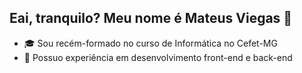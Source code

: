 ## Eai, tranquilo? Meu nome é Mateus Viegas 👋

- 🎓 Sou recém-formado no curso de Informática no Cefet-MG 
- 👑 Possuo experiência em desenvolvimento front-end e back-end

